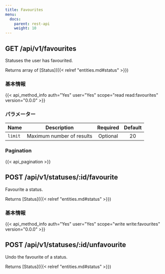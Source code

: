 ```yaml
---
title: Favourites
menu:
  docs:
    parent: rest-api
    weight: 10
---
```


## GET /api/v1/favourites

Statuses the user has favourited.

Returns array of [Status]({{< relref "entities.md#status" >}})

### 基本情報

{{< api_method_info auth="Yes" user="Yes" scope="read read:favourites" version="0.0.0" >}}

### パラメーター

|Name|Description|Required|Default|
|----|-----------|:------:|:-----:|
| `limit` | Maximum number of results | Optional | 20 |

### Pagination

{{< api_pagination >}}

## POST /api/v1/statuses/:id/favourite

Favourite a status.

Returns [Status]({{< relref "entities.md#status" >}})

### 基本情報

{{< api_method_info auth="Yes" user="Yes" scope="write write:favourites" version="0.0.0" >}}

## POST /api/v1/statuses/:id/unfavourite

Undo the favourite of a status.

Returns [Status]({{< relref "entities.md#status" >}})
